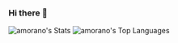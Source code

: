 ### Hi there 👋

<!--
**Amorano/Amorano** is a ✨ _special_ ✨ repository because its `README.md` (this file) appears on your GitHub profile.

Here are some ideas to get you started:

- 🔭 I’m currently working on ...
- 🌱 I’m currently learning ...
- 👯 I’m looking to collaborate on ...
- 🤔 I’m looking for help with ...
- 💬 Ask me about ...
- 📫 How to reach me: ...
- 😄 Pronouns: ...
- ⚡ Fun fact: ...
-->

![amorano's Stats](https://github-readme-stats.vercel.app/api?username=amorano&theme=vue-dark&show_icons=true&hide_border=true&count_private=true)
![amorano's Top Languages](https://github-readme-stats.vercel.app/api/top-langs/?username=amorano&theme=vue-dark&show_icons=true&hide_border=true&layout=compact)
